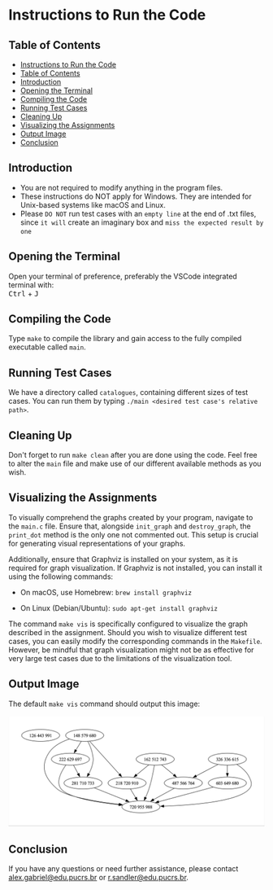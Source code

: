# Instructions to Run the Code

## Table of Contents
- [Instructions to Run the Code](#instructions-to-run-the-code)
- [Table of Contents](#table-of-contents)
- [Introduction](#introduction)
- [Opening the Terminal](#opening-the-terminal)
- [Compiling the Code](#compiling-the-code)
- [Running Test Cases](#running-test-cases)
- [Cleaning Up](#cleaning-up)
- [Visualizing the Assignments](#visualizing-the-assignments)
- [Output Image](#output-image)
- [Conclusion](#conclusion)

## Introduction
- You are not required to modify anything in the program files.  
- These instructions do NOT apply for Windows. They are intended for Unix-based systems like macOS and Linux.
- Please `DO NOT` run test cases with an `empty line` at the end of .txt files, since `it will` create an imaginary box and `miss the expected result by one`

## Opening the Terminal
Open your terminal of preference, preferably the VSCode integrated terminal with:  
<span class="keyboard-shortcut"><kbd>Ctrl</kbd> + <kbd>J</kbd></span>

## Compiling the Code
Type `make` to compile the library and gain access to the fully compiled executable called `main`.

## Running Test Cases
We have a directory called `catalogues`, containing different sizes of test cases. You can run them by typing `./main <desired test case's relative path>`.

## Cleaning Up
Don't forget to run `make clean` after you are done using the code. Feel free to alter the `main` file and make use of our different available methods as you wish.

## Visualizing the Assignments

To visually comprehend the graphs created by your program, navigate to the `main.c` file. Ensure that, alongside `init_graph` and `destroy_graph`, the `print_dot` method is the only one not commented out. This setup is crucial for generating visual representations of your graphs.

Additionally, ensure that Graphviz is installed on your system, as it is required for graph visualization. If Graphviz is not installed, you can install it using the following commands:

- On macOS, use Homebrew:
`brew install graphviz`

- On Linux (Debian/Ubuntu):
`sudo apt-get install graphviz`

The command `make vis` is specifically configured to visualize the graph described in the assignment. Should you wish to visualize different test cases, you can easily modify the corresponding commands in the `Makefile`. However, be mindful that graph visualization might not be as effective for very large test cases due to the limitations of the visualization tool.

## Output Image
The default `make vis` command should output this image:
<br><br>
![Visualization Output](./assets/assets.png)

## Conclusion
If you have any questions or need further assistance, please contact [alex.gabriel@edu.pucrs.br](mailto:alex.gabriel@edu.pucrs.br) or [r.sandler@edu.pucrs.br](mailto:r.sandler@edu.pucrs.br).

